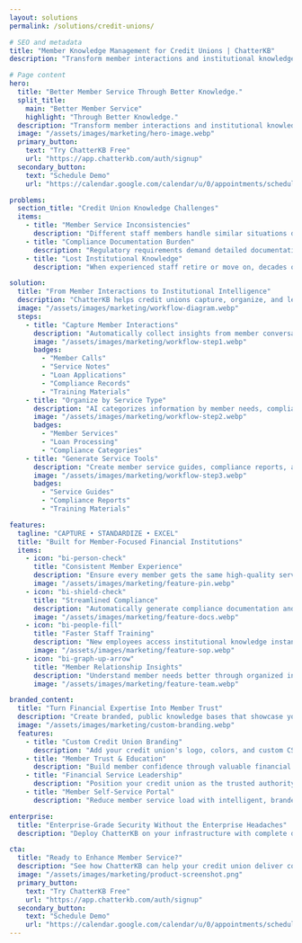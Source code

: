 ```yaml
---
layout: solutions
permalink: /solutions/credit-unions/

# SEO and metadata
title: "Member Knowledge Management for Credit Unions | ChatterKB"
description: "Transform member interactions and institutional knowledge into better service workflows, compliance documentation, and member experience improvements."

# Page content
hero:
  title: "Better Member Service Through Better Knowledge."
  split_title:
    main: "Better Member Service"
    highlight: "Through Better Knowledge."
  description: "Transform member interactions and institutional knowledge into service workflows, compliance documentation, and experience improvements."
  image: "/assets/images/marketing/hero-image.webp"
  primary_button:
    text: "Try ChatterKB Free"
    url: "https://app.chatterkb.com/auth/signup"
  secondary_button:
    text: "Schedule Demo"
    url: "https://calendar.google.com/calendar/u/0/appointments/schedules/AcZssZ0oYQ10osj27ugUfwOrSoV893uJ-kWPhIKNBhII5bTlwc3j6HdkEunH29TciGeOttFjfxqEn92O"

problems:
  section_title: "Credit Union Knowledge Challenges"
  items:
    - title: "Member Service Inconsistencies"
      description: "Different staff members handle similar situations differently. Member experience varies by who they talk to, and best practices don't spread across your team."
    - title: "Compliance Documentation Burden"
      description: "Regulatory requirements demand detailed documentation, but creating and maintaining compliance records takes time away from serving members."
    - title: "Lost Institutional Knowledge"
      description: "When experienced staff retire or move on, decades of member relationship insights and operational knowledge disappear, leaving gaps in service quality."

solution:
  title: "From Member Interactions to Institutional Intelligence"
  description: "ChatterKB helps credit unions capture, organize, and leverage member knowledge for consistent, compliant, and exceptional service."
  image: "/assets/images/marketing/workflow-diagram.webp"
  steps:
    - title: "Capture Member Interactions"
      description: "Automatically collect insights from member conversations, service notes, and operational documentation."
      image: "/assets/images/marketing/workflow-step1.webp"
      badges:
        - "Member Calls"
        - "Service Notes"
        - "Loan Applications"
        - "Compliance Records"
        - "Training Materials"
    - title: "Organize by Service Type"
      description: "AI categorizes information by member needs, compliance requirements, and service workflows for easy access."
      image: "/assets/images/marketing/workflow-step2.webp"
      badges:
        - "Member Services"
        - "Loan Processing"
        - "Compliance Categories"
    - title: "Generate Service Tools"
      description: "Create member service guides, compliance reports, and training materials using your institutional knowledge."
      image: "/assets/images/marketing/workflow-step3.webp"
      badges:
        - "Service Guides"
        - "Compliance Reports"
        - "Training Materials"

features:
  tagline: "CAPTURE • STANDARDIZE • EXCEL"
  title: "Built for Member-Focused Financial Institutions"
  items:
    - icon: "bi-person-check"
      title: "Consistent Member Experience"
      description: "Ensure every member gets the same high-quality service regardless of which staff member they interact with."
      image: "/assets/images/marketing/feature-pin.webp"
    - icon: "bi-shield-check"
      title: "Streamlined Compliance"
      description: "Automatically generate compliance documentation and maintain regulatory records without the manual overhead."
      image: "/assets/images/marketing/feature-docs.webp"
    - icon: "bi-people-fill"
      title: "Faster Staff Training"
      description: "New employees access institutional knowledge instantly. Reduce training time and improve service quality from day one."
      image: "/assets/images/marketing/feature-sop.webp"
    - icon: "bi-graph-up-arrow"
      title: "Member Relationship Insights"
      description: "Understand member needs better through organized interaction history and service pattern analysis."
      image: "/assets/images/marketing/feature-team.webp"

branded_content:
  title: "Turn Financial Expertise Into Member Trust"
  description: "Create branded, public knowledge bases that showcase your financial expertise while building member confidence. Position your credit union as the trusted authority in member-focused financial services."
  image: "/assets/images/marketing/custom-branding.webp"
  features:
    - title: "Custom Credit Union Branding"
      description: "Add your credit union's logo, colors, and custom CSS for complete brand control"
    - title: "Member Trust & Education"
      description: "Build member confidence through valuable financial insights and service expertise"
    - title: "Financial Service Leadership"
      description: "Position your credit union as the trusted authority in member-focused banking"
    - title: "Member Self-Service Portal"
      description: "Reduce member service load with intelligent, branded financial resources"

enterprise:
  title: "Enterprise-Grade Security Without the Enterprise Headaches"
  description: "Deploy ChatterKB on your infrastructure with complete data sovereignty, regulatory compliance, and zero-trust security architecture."

cta:
  title: "Ready to Enhance Member Service?"
  description: "See how ChatterKB can help your credit union deliver consistent, compliant, and exceptional member experiences."
  image: "/assets/images/marketing/product-screenshot.png"
  primary_button:
    text: "Try ChatterKB Free"
    url: "https://app.chatterkb.com/auth/signup"
  secondary_button:
    text: "Schedule Demo"
    url: "https://calendar.google.com/calendar/u/0/appointments/schedules/AcZssZ0oYQ10osj27ugUfwOrSoV893uJ-kWPhIKNBhII5bTlwc3j6HdkEunH29TciGeOttFjfxqEn92O"
--- 
```

